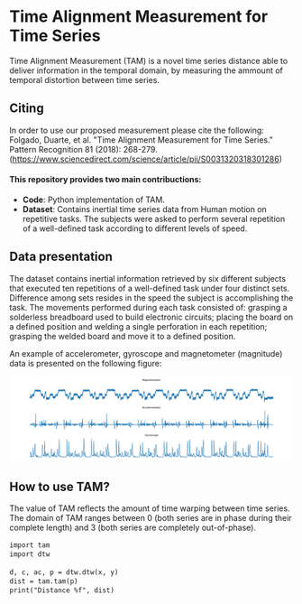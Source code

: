 # Time Alignment Measurement for Time Series

Time Alignment Measurement (TAM) is a novel time series distance able to deliver information in the temporal domain, by measuring the ammount of temporal distortion between time series.

## Citing
In order to use our proposed measurement please cite the following: Folgado, Duarte, et al. "Time Alignment Measurement for Time Series." Pattern Recognition 81 (2018): 268-279. (https://www.sciencedirect.com/science/article/pii/S0031320318301286)

#### This repository provides two main contribuctions:
- **Code**: Python implementation of TAM.
- **Dataset**: Contains inertial time series data from Human motion on repetitive tasks. The subjects were asked to perform several repetition of a well-defined task according to different levels of speed.

## Data presentation
The dataset contains inertial information retrieved by six different subjects that executed ten repetitions of a well-defined task under four distinct sets. Difference among sets resides in the speed the subject is accomplishing the task.
The movements performed during each task consisted of: grasping a solderless breadboard used to build electronic circuits; placing the board on a defined position and welding a single perforation in each repetition; grasping the welded board and move it to a defined position.

An example of accelerometer, gyroscope and magnetometer (magnitude) data is presented on the following figure:

![Kiku](imgs/data_presentation.png)

## How to use TAM?
The value of TAM reflects the amount of time warping between time series. The domain of TAM ranges between 0 (both series are in phase during their complete length) and 3 (both series are completely out-of-phase).

```
import tam
import dtw

d, c, ac, p = dtw.dtw(x, y)
dist = tam.tam(p)
print("Distance %f", dist)
```
